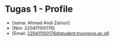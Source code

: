# Tugas 1 - Profile

- [nama: Ahmad Andi Zainuri]
- [Nim: 220411100176]
- [Email: 220411100176@student.trunojoyo.ac.id]
